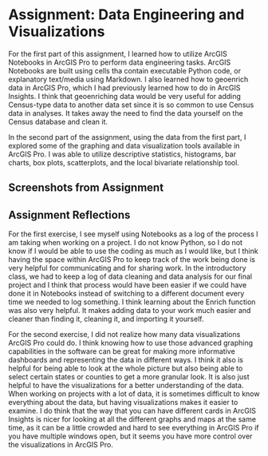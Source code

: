 # Assignment: Data Engineering and Visualizations

For the first part of this assignment, I learned how to utilize ArcGIS Notebooks in ArcGIS Pro to perform data engineering tasks. ArcGIS Notebooks are built using cells tha contain executable Python code, or explanatory text/media using Markdown. I also learned how to geoenrich data in ArcGIS Pro, which I had previously learned how to do in ArcGIS Insights. I think that geoenriching data would be very useful for adding Census-type data to another data set since it is so common to use Census data in analyses. It takes away the need to find the data yourself on the Census database and clean it.  

In the second part of the assignment, using the data from the first part, I explored some of the graphing and data visualization tools available in ArcGIS Pro. I was able to utilize descriptive statistics, histograms, bar charts, box plots, scatterplots, and the local bivariate relationship tool.

## Screenshots from Assignment



## Assignment Reflections

For the first exercise, I see myself using Notebooks as a log of the process I am taking when working on a project. I do not know Python, so I do not know if I would be able to use the coding as much as I would like, but I think having the space within ArcGIS Pro to keep track of the work being done is very helpful for communicating and for sharing work. In the introductory class, we had to keep a log of data cleaning and data analysis for our final project and I think that process would have been easier if we could have done it in Notebooks instead of switching to a different document every time we needed to log something. I think learning about the Enrich function was also very helpful. It makes adding data to your work much easier and cleaner than finding it, cleaning it, and importing it yourself.  

For the second exercise, I did not realize how many data visualizations ArcGIS Pro could do. I think knowing how to use those advanced graphing capabilities in the software can be great for making more informative dashboards and representing the data in different ways. I think it also is helpful for being able to look at the whole picture but also being able to select certain states or counties to get a more granular look. It is also just helpful to have the visualizations for a better understanding of the data. When working on projects with a lot of data, it is sometimes difficult to know everything about the data, but having visualizations makes it easier to examine. I do think that the way that you can have different cards in ArcGIS Insights is nicer for looking at all the different graphs and maps at the same time, as it can be a little crowded and hard to see everything in ArcGIS Pro if you have multiple windows open, but it seems you have more control over the visualizations in ArcGIS Pro.
